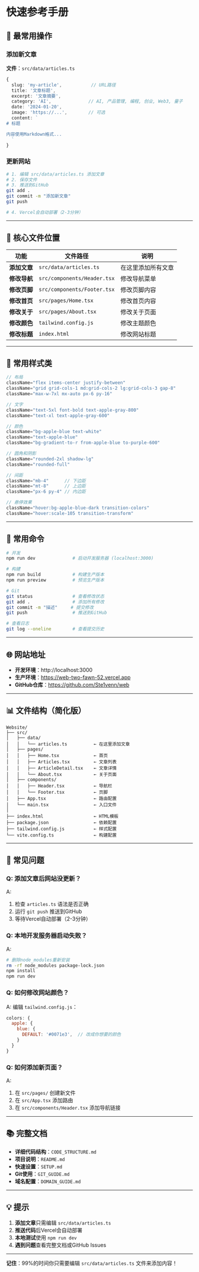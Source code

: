 # 快速参考手册

## 🎯 最常用操作

### 添加新文章

**文件**：`src/data/articles.ts`

```typescript
{
  slug: 'my-article',           // URL路径
  title: '文章标题',
  excerpt: '文章摘要',
  category: 'AI',              // AI, 产品管理, 编程, 创业, Web3, 量子
  date: '2024-01-20',
  image: 'https://...',        // 可选
  content: `
# 标题

内容使用Markdown格式...
  `
}
```

### 更新网站

```bash
# 1. 编辑 src/data/articles.ts 添加文章
# 2. 保存文件
# 3. 推送到GitHub
git add .
git commit -m "添加新文章"
git push

# 4. Vercel会自动部署（2-3分钟）
```

---

## 📁 核心文件位置

| 功能 | 文件路径 | 说明 |
|------|---------|------|
| **添加文章** | `src/data/articles.ts` | 在这里添加所有文章 |
| **修改导航** | `src/components/Header.tsx` | 修改导航菜单 |
| **修改页脚** | `src/components/Footer.tsx` | 修改页脚内容 |
| **修改首页** | `src/pages/Home.tsx` | 修改首页内容 |
| **修改关于** | `src/pages/About.tsx` | 修改关于页面 |
| **修改颜色** | `tailwind.config.js` | 修改主题颜色 |
| **修改标题** | `index.html` | 修改网站标题 |

---

## 🎨 常用样式类

```typescript
// 布局
className="flex items-center justify-between"
className="grid grid-cols-1 md:grid-cols-2 lg:grid-cols-3 gap-8"
className="max-w-7xl mx-auto px-6 py-16"

// 文字
className="text-5xl font-bold text-apple-gray-800"
className="text-xl text-apple-gray-600"

// 颜色
className="bg-apple-blue text-white"
className="text-apple-blue"
className="bg-gradient-to-r from-apple-blue to-purple-600"

// 圆角和阴影
className="rounded-2xl shadow-lg"
className="rounded-full"

// 间距
className="mb-4"      // 下边距
className="mt-8"      // 上边距
className="px-6 py-4" // 内边距

// 悬停效果
className="hover:bg-apple-blue-dark transition-colors"
className="hover:scale-105 transition-transform"
```

---

## 🔧 常用命令

```bash
# 开发
npm run dev              # 启动开发服务器 (localhost:3000)

# 构建
npm run build            # 构建生产版本
npm run preview          # 预览生产版本

# Git
git status               # 查看修改状态
git add .                # 添加所有修改
git commit -m "描述"     # 提交修改
git push                 # 推送到GitHub

# 查看日志
git log --oneline        # 查看提交历史
```

---

## 🌐 网站地址

- **开发环境**：http://localhost:3000
- **生产环境**：https://web-two-fawn-52.vercel.app
- **GitHub仓库**：https://github.com/Ste1venn/web

---

## 📊 文件结构（简化版）

```
Website/
├── src/
│   ├── data/
│   │   └── articles.ts          ← 在这里添加文章
│   ├── pages/
│   │   ├── Home.tsx             ← 首页
│   │   ├── Articles.tsx         ← 文章列表
│   │   ├── ArticleDetail.tsx    ← 文章详情
│   │   └── About.tsx            ← 关于页面
│   ├── components/
│   │   ├── Header.tsx           ← 导航栏
│   │   └── Footer.tsx           ← 页脚
│   ├── App.tsx                  ← 路由配置
│   └── main.tsx                 ← 入口文件
│
├── index.html                   ← HTML模板
├── package.json                 ← 依赖配置
├── tailwind.config.js           ← 样式配置
└── vite.config.ts               ← 构建配置
```

---

## 🐛 常见问题

### Q: 添加文章后网站没更新？
A: 
1. 检查 `articles.ts` 语法是否正确
2. 运行 `git push` 推送到GitHub
3. 等待Vercel自动部署（2-3分钟）

### Q: 本地开发服务器启动失败？
A:
```bash
# 删除node_modules重新安装
rm -rf node_modules package-lock.json
npm install
npm run dev
```

### Q: 如何修改网站颜色？
A: 编辑 `tailwind.config.js`：
```javascript
colors: {
  apple: {
    blue: {
      DEFAULT: '#0071e3',  // 改成你想要的颜色
    }
  }
}
```

### Q: 如何添加新页面？
A:
1. 在 `src/pages/` 创建新文件
2. 在 `src/App.tsx` 添加路由
3. 在 `src/components/Header.tsx` 添加导航链接

---

## 📚 完整文档

- **详细代码结构**：`CODE_STRUCTURE.md`
- **项目说明**：`README.md`
- **快速设置**：`SETUP.md`
- **Git使用**：`GIT_GUIDE.md`
- **域名配置**：`DOMAIN_GUIDE.md`

---

## 💡 提示

1. **添加文章**只需编辑 `src/data/articles.ts`
2. **推送代码**后Vercel会自动部署
3. **本地测试**使用 `npm run dev`
4. **遇到问题**查看完整文档或GitHub Issues

---

**记住**：99%的时间你只需要编辑 `src/data/articles.ts` 文件来添加内容！
